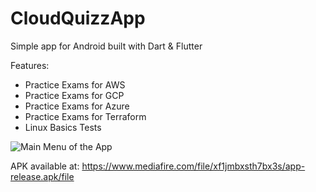 # CloudQuizzApp

Simple app for Android built with Dart & Flutter

Features:
- Practice Exams for AWS
- Practice Exams for GCP
- Practice Exams for Azure
- Practice Exams for Terraform
- Linux Basics Tests


![Main Menu of the App](https://github.com/Alan-Rodz/CloudQuizApp/tree/main/showcase/index.jpg?raw=true)

APK available at: https://www.mediafire.com/file/xf1jmbxsth7bx3s/app-release.apk/file
